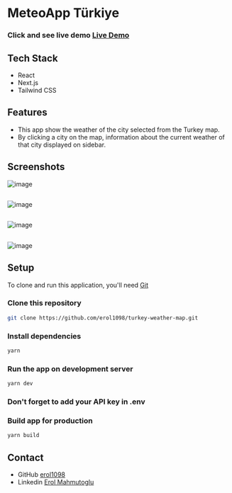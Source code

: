 <!-- Please update value in the {}  -->

# MeteoApp Türkiye

### Click and see live demo [Live Demo](https://meteo-map-turkiye.vercel.app/)

## Tech Stack
- React
- Next.js
- Tailwind CSS

## Features
- This app show the weather of the city selected from the Turkey map.
- By clicking a city on the map, information about the current weather of that city displayed on sidebar.

## Screenshots

![image](https://github.com/erol1098/turkey-weather-map/assets/99766307/080d134d-7b52-4705-933a-b2232c41f49c)

##
![image](https://github.com/erol1098/turkey-weather-map/assets/99766307/cd8e423b-ca73-4a53-8ed4-90f59159c31e)

##
![image](https://github.com/erol1098/turkey-weather-map/assets/99766307/f4c7154a-69fe-4019-ac50-53d34407f35b)

##
![image](https://github.com/erol1098/turkey-weather-map/assets/99766307/3b5d3caa-d9e2-40b3-bcc5-62661e5f3a59)

## Setup
To clone and run this application, you'll need [Git](https://git-scm.com)

### Clone this repository
```bash
git clone https://github.com/erol1098/turkey-weather-map.git
```
### Install dependencies
```bash
yarn
```
### Run the app on development server
```bash
yarn dev
```
### Don't forget to add your API key in .env
### Build app for production
```bash
yarn build
```
## Contact

- GitHub [erol1098](https://github.com/erol1098)
- Linkedin [Erol Mahmutoglu](https://www.linkedin.com/in/erol-mahmutoglu/)
